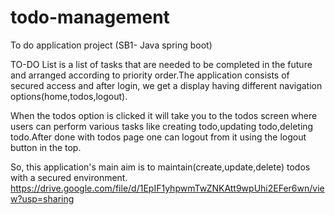 # todo-management


To do application project (SB1- Java spring boot)

TO-DO List is a list of tasks that are needed to be completed in the future and arranged according to priority order.The application consists of secured access and after login, we get a display having different navigation options(home,todos,logout).

When the todos option is clicked it will take you to the todos screen where users can perform various tasks like creating todo,updating todo,deleting todo.After done with todos page one can logout from it using the logout button in the top.

So, this application's main aim is to maintain(create,update,delete) todos with a secured environment.
https://drive.google.com/file/d/1EpIF1yhpwmTwZNKAtt9wpUhi2EFer6wn/view?usp=sharing
